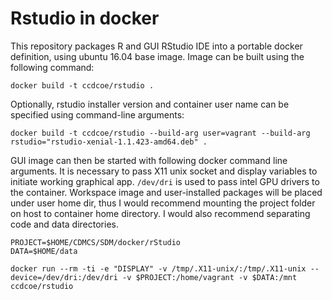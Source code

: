 # Rstudio in docker

This repository packages R and GUI RStudio IDE into a portable docker definition, using ubuntu 16.04 base image. Image can be built using the following command:

```
docker build -t ccdcoe/rstudio .
```

Optionally, rstudio installer version and container user name can be specified using command-line arguments:

```
docker build -t ccdcoe/rstudio --build-arg user=vagrant --build-arg rstudio="rstudio-xenial-1.1.423-amd64.deb" .
```

GUI image can then be started with following docker command line arguments. It is necessary to pass X11 unix socket and display variables to initiate working graphical app. `/dev/dri` is used to pass intel GPU drivers to the container. Workspace image and user-installed packages will be placed under user home dir, thus I would recommend mounting the project folder on host to container home directory. I would also recommend separating code and data directories.

```
PROJECT=$HOME/CDMCS/SDM/docker/rStudio
DATA=$HOME/data
```
```
docker run --rm -ti -e "DISPLAY" -v /tmp/.X11-unix/:/tmp/.X11-unix --device=/dev/dri:/dev/dri -v $PROJECT:/home/vagrant -v $DATA:/mnt ccdcoe/rstudio
```
